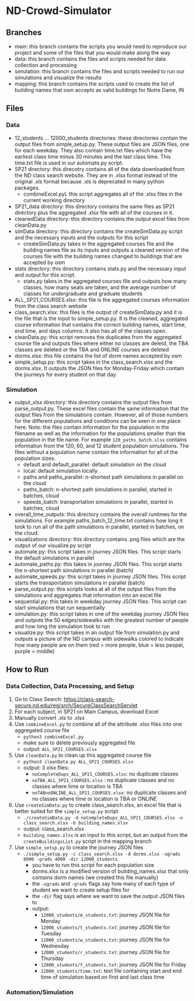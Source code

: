 # ND-Crowd-Simulator 
## Branches 
- main: this branch contains the scripts you would need to reproduce our project and some of the files that you would make along the way 
- data: this branch contains the files and scripts needed for data collection and processing 
- simulation: this branch contains the files and scripts needed to run our simulations and visualize the results
- mapping: this branch contains the scripts used to create the list of building names that osm accepts as valid buildings for Notre Dame, IN 

## Files 
### Data 
- 12_students ... 12000_students directories: these directories contain the output files from simple_setup.py. These output files are JSON files, one for each weekday. They also contain time.txt files which have the earliest class time minus 30 minutes and the last class time. This time.txt file is used in our automate.py script. 
- SP21 directory: this direcotry contains all of the data downloaded from the ND class search website. They are in .xlsx format instead of the original .xls format because .xls is deprecated in many python packages.
    - combineExcel.pyL this script aggregates all of the .xlsx files in the current working directory 
- SP21_data directory: this directory contains the same files as SP21 directory plus the aggregated .xlsx file with all of the courses in it. 
- cleanedData directory: this directory contains the output excel files from cleanData.py
- simData directory: this directory contains the createSimData.py script and the necessary inputs and the outputs for this script 
    - createSimData.py takes in the aggregated courses file and the building names file as its inputs and outputs a cleaned version of the courses file with the building names changed to buildings that are accepted by osm
- stats directory: this directory contains stats.py and the necessary input and output for this script. 
    - stats.py takes in the aggregated courses file and outputs how many classes, how many seats are taken, and the average number of classes for undergraduate and graduate students 
- ALL_SP21_COURSES.xlsx: this file is the aggregated courses information from the class search website 
- class_search.xlsx: this files is the output of createSimData.py and it is the file that is the input to simple_setup.py. It is the cleaned, aggregated course information that contains the correct building names, start time, end time, and days columns. It also has all of the classes open. 
- cleanData.py: this script removes the duplicates from the aggregated course file and outputs files where either no classes are deletd, the TBA classes are deleted or the TBA and ONLINE courses are deleted 
- dorms.xlsx: this file contains the list of dorm names accepted by osm 
- simple_setup.py: this script takes in the class_search.xlsx and the dorms.xlsx. It outputs the JSON files for Monday-Friday which contain the journeys for every student on that day. 
### Simulation 
- output_xlsx directory: this directory contains the output files from parse_output.py. These excel files contain the same information that the output files from the simulations contain. However, all of those numbers for the different populations and conditions can be seen in one place here. Note: the files contain information for the population in the filename as well as the information for the populations smaller than the population in the file name. For example `120_paths_batch.xlsx` contains information from the 120, 60, and 12 student population simulations. The files without a population name contain the information for all of the population sizes. 
    - default and default_parallel: default simulation on the cloud 
    - local: default simulation locally 
    - paths and paths_parallel: n-shortest path simulations in parallel on the cloud 
    - paths_batch: n-shortest path simulations in parallel, started in batches, cloud 
    - speeds_batch: transportation simulations in parallel, started in batches, cloud 
- overall_time_outputs: this directory contains the overall runtimes for the simulations. For example paths_batch_12_time.txt contains how long it took to run all of the path simulations in parallel, started in batches, on the cloud. 
- visualizations directory: this directory contains .png files which are the output of our visualize.py script 
- automate.py: this script takes in journey JSON files. This script starts the default simulations in parallel 
- automate_paths.py: this takes in journey JSON files. This script starts the n-shortest path simulations in parallel (batch)  
- automate_speeds.py: this script takes in journey JSON files. This script starts the transportation simulations in parallel (batch) 
- parse_output.py: this scripts looks at all of the output files from the simulations and aggregates that information into an excel file 
- sequential.py: this takes in weekday journey JSON files. This script can start simulations that run sequentially 
- simulation.py: this script takes in one of the weekday journey JSON files and outputs the 50 edges/sidewalks with the greatest number of people and how long the simulation took to run 
- visualize.py: this script takes in an output file from simulation.py and outputs a picture of the ND campus with sidewalks colored to indicate how many people are on them (red = more people, blue = less peopel, purple = middle) 

## How to Run 
### Data Collection, Data Processing, and Setup 
1. Go to Class Search: https://class-search-secure.nd.edu/reg/srch/SecureClassSearchServlet
2. For each subject, in SP21 on Main Campus, download Excel 
3. Manually convert .xls to .xlsx 
4. Use `combineExcel.py` to combine all of the attribute .xlsx files into one aggregated course file 
    - `python3 combineExcel.py` 
    - make sure to delete previously aggregated file
    - output: `ALL_SP21_COURSES.xlsx` 
5. Use `cleanData.py` to clean up this aggregated course file 
    - `python3 cleanData.py ALL_SP21_COURSES.xlsx` 
    - output: 3 xlsx files: 
        - `noCompleteDups_ALL_SP21_COURSES.xlsx`: no duplicate classes 
        - `noTBA_ALL_SP21_COURSES.xlsx` : no duplicate classes and no classes where time or location is TBA 
        - `noTABnoONLINE_ALL_SP21_COURSES.xlsx`: no duplicate classes and no classes where time or location is TBA or ONLINE 
6. Use  `createSimData.py` to create class_search.xlsx, an excel file that is better suited for the `simple_setup.py` script 
    - `./createSimData.py -d noCompleteDups_ALL_SP21_COURSES.xlsx -o class_search.xlsx -b building_names.xlsx` 
    - output: class_search.xlsx
    - `building_names.xlsx` is an input to this script, but an output from the `createBuildingsList.py` script in the mapping branch 
7. Use `simple_setup.py` to create the journey JSON files 
    - `./simple_setup.py -c class_search.xlsx -d dorms.xlsx -ugrads 8000 -grads 4000 -dir 12000_students` 
        - you have to run this script for each population size 
        - dorms.xlsx is a modified version of building_names.xlsx that only contains dorm names (we created this file manually) 
        - the `-ugrads` and `-grads` flags say how many of each type of student we want to create setup files for 
        - the `-dir` flag says where we want to save the output JSON files to 
        - output: 
            - `12000_students/m_students.txt`: journey JSON file for Monday
            - `12000_students/t_students.txt`: journey JSON file for Tuesday 
            - `12000_students/w_students.txt`: journey JSON file for Wednesday
            - `12000_students/r_students.txt`: journey JSON file for Thursday 
            - `12000_students/f_students.txt`: journey JSON file for Friday 
            - `12000_students/time.txt`: text file containing start and end time of simulation based on first and last class time 



### Automation/Simulation 
